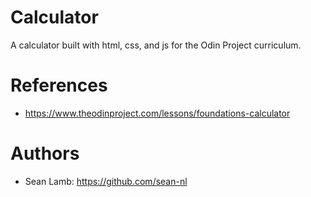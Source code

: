 # Calculator
A calculator built with html, css, and js for the Odin Project curriculum.

# References
- https://www.theodinproject.com/lessons/foundations-calculator

# Authors
- Sean Lamb: https://github.com/sean-nl